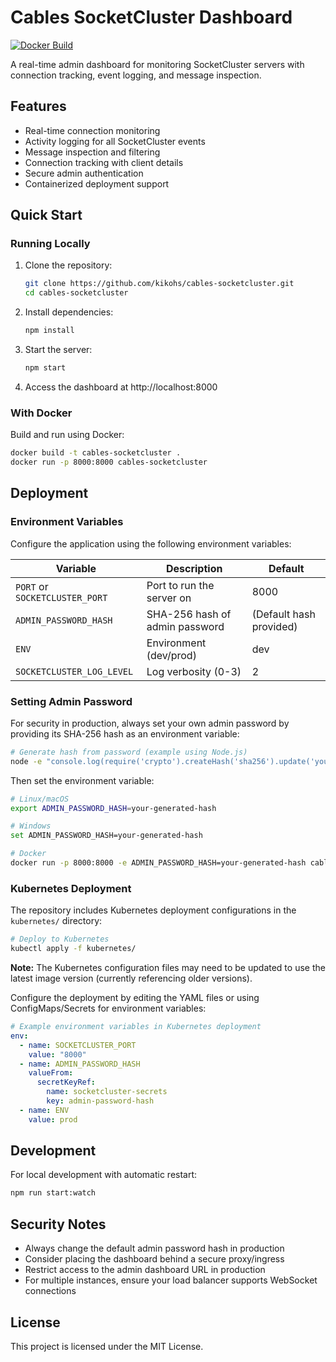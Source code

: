# Cables SocketCluster Dashboard

[![Docker Build](https://github.com/kikohs/cables-socketcluster/actions/workflows/docker-build.yml/badge.svg)](https://github.com/kikohs/cables-socketcluster/actions/workflows/docker-build.yml)

A real-time admin dashboard for monitoring SocketCluster servers with connection tracking, event logging, and message inspection.

## Features

- Real-time connection monitoring
- Activity logging for all SocketCluster events
- Message inspection and filtering
- Connection tracking with client details
- Secure admin authentication
- Containerized deployment support

## Quick Start

### Running Locally

1. Clone the repository:
   ```bash
   git clone https://github.com/kikohs/cables-socketcluster.git
   cd cables-socketcluster
   ```

2. Install dependencies:
   ```bash
   npm install
   ```

3. Start the server:
   ```bash
   npm start
   ```

4. Access the dashboard at http://localhost:8000

### With Docker

Build and run using Docker:

```bash
docker build -t cables-socketcluster .
docker run -p 8000:8000 cables-socketcluster
```

## Deployment

### Environment Variables

Configure the application using the following environment variables:

| Variable | Description | Default |
|----------|-------------|---------|
| `PORT` or `SOCKETCLUSTER_PORT` | Port to run the server on | 8000 |
| `ADMIN_PASSWORD_HASH` | SHA-256 hash of admin password | (Default hash provided) |
| `ENV` | Environment (dev/prod) | dev |
| `SOCKETCLUSTER_LOG_LEVEL` | Log verbosity (0-3) | 2 |

### Setting Admin Password

For security in production, always set your own admin password by providing its SHA-256 hash as an environment variable:

```bash
# Generate hash from password (example using Node.js)
node -e "console.log(require('crypto').createHash('sha256').update('your-password').digest('hex'))"
```

Then set the environment variable:

```bash
# Linux/macOS
export ADMIN_PASSWORD_HASH=your-generated-hash

# Windows
set ADMIN_PASSWORD_HASH=your-generated-hash

# Docker
docker run -p 8000:8000 -e ADMIN_PASSWORD_HASH=your-generated-hash cables-socketcluster
```

### Kubernetes Deployment

The repository includes Kubernetes deployment configurations in the `kubernetes/` directory:

```bash
# Deploy to Kubernetes
kubectl apply -f kubernetes/
```

**Note:** The Kubernetes configuration files may need to be updated to use the latest image version (currently referencing older versions).

Configure the deployment by editing the YAML files or using ConfigMaps/Secrets for environment variables:

```yaml
# Example environment variables in Kubernetes deployment
env:
  - name: SOCKETCLUSTER_PORT
    value: "8000"
  - name: ADMIN_PASSWORD_HASH
    valueFrom:
      secretKeyRef:
        name: socketcluster-secrets
        key: admin-password-hash
  - name: ENV
    value: prod
```

## Development

For local development with automatic restart:

```bash
npm run start:watch
```

## Security Notes

- Always change the default admin password hash in production
- Consider placing the dashboard behind a secure proxy/ingress
- Restrict access to the admin dashboard URL in production
- For multiple instances, ensure your load balancer supports WebSocket connections

## License

This project is licensed under the MIT License.